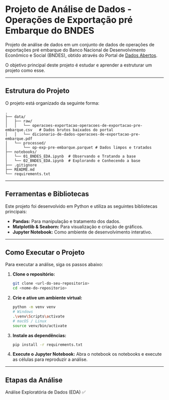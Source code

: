 # Projeto de Análise de Dados - Operações de Exportação pré Embarque do BNDES

Projeto de análise de dados em um conjunto de dados de operações de exportações pré embarque do Banco Nacional de Desenvolvimento Econômico e Social (BNDES), obtido através do Portal de [Dados Abertos](https://dadosabertos.bndes.gov.br/).

O objetivo principal deste projeto é estudar e aprender a estruturar um projeto como esse.

---

## Estrutura do Projeto

O projeto está organizado da seguinte forma:

```
.
├── data/
│   ├── raw/
│   │   └── operacoes-exportacao-operacoes-de-exportacao-pre-embarque.csv   # Dados brutos baixados do portal
│   │   └── dicionario-de-dados-operacoes-de-exportacao-pre-embarque.pdf
│   └── processed/
│       └── op-exp-pre-embarque.parquet # Dados limpos e tratados
├── notebooks/
│   └── 01_BNDES_EDA.ipynb  # Observando e Tratando a base
│   └── 02_BNDES_EDA.ipynb  # Explorando e Conhecendo a base
├── .gitignore
├── README.md
└── requirements.txt
```

---

## Ferramentas e Bibliotecas

Este projeto foi desenvolvido em Python e utiliza as seguintes bibliotecas principais:

* **Pandas:** Para manipulação e tratamento dos dados.
* **Matplotlib & Seaborn:** Para visualização e criação de gráficos.
* **Jupyter Notebook:** Como ambiente de desenvolvimento interativo.

---

## Como Executar o Projeto

Para executar a análise, siga os passos abaixo:

1.  **Clone o repositório:**
    ```bash
    git clone <url-do-seu-repositorio>
    cd <nome-do-repositorio>
    ```

2.  **Crie e ative um ambiente virtual:**
    ```bash
    python -m venv venv
    # Windows
    .\venv\Scripts\activate
    # macOS / Linux
    source venv/bin/activate
    ```

3.  **Instale as dependências:**
    ```bash
    pip install -r requirements.txt
    ```

4.  **Execute o Jupyter Notebook:**
    Abra o notebook os notebooks e execute as células para reproduzir a análise.

---

## Etapas da Análise

Análise Exploratória de Dados (EDA) ✅
